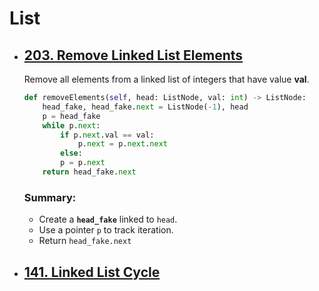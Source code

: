 # List

* ## [203. Remove Linked List Elements](https://leetcode.com/problems/linked-list-cycle/)
	Remove all elements from a linked list of integers that have value **val**.

	```python
	def removeElements(self, head: ListNode, val: int) -> ListNode:
        head_fake, head_fake.next = ListNode(-1), head
        p = head_fake
        while p.next:
            if p.next.val == val:
                p.next = p.next.next
            else:
	        p = p.next
        return head_fake.next
	```
	
	### Summary:
	* Create a **`head_fake`** linked to `head`.
	* Use a pointer `p` to track iteration.
	* Return `head_fake.next`
	
* ## [141. Linked List Cycle](https://leetcode.com/problems/linked-list-cycle/)
	
